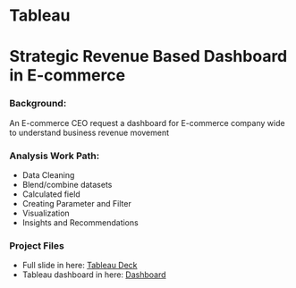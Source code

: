 # Tableau
# Strategic Revenue Based Dashboard in E-commerce

### Background:
An E-commerce CEO request a dashboard for E-commerce company wide to understand business revenue movement

### Analysis Work Path:
- Data Cleaning
- Blend/combine datasets
- Calculated field
- Creating Parameter and Filter
- Visualization
- Insights and Recommendations

### Project Files
- Full slide in here: [Tableau Deck](https://docs.google.com/presentation/d/15JljjmLo9h1WvzbjxiF2gv1mN-OkH01PcLd1oRAEIlo/edit?usp=share_link)
- Tableau dashboard in here: [Dashboard](https://public.tableau.com/views/W1011_JAN23_Agatha_Kusumaningrum_Advance/Dashboard1?:language=en-US&publish=yes&:display_count=n&:origin=viz_share_link)
